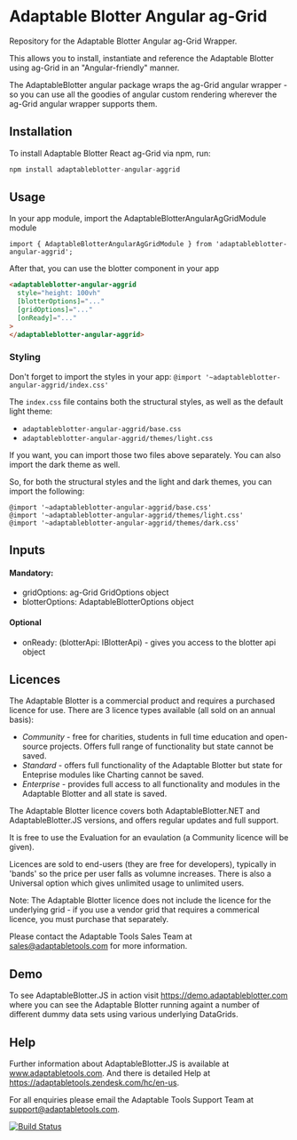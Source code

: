 # Adaptable Blotter Angular ag-Grid

Repository for the Adaptable Blotter Angular ag-Grid Wrapper.

This allows you to install, instantiate and reference the Adaptable Blotter using ag-Grid in an "Angular-friendly" manner.

The AdaptableBlotter angular package wraps the ag-Grid angular wrapper - so you can use all the goodies of angular custom rendering wherever the ag-Grid angular wrapper supports them.

## Installation

To install Adaptable Blotter React ag-Grid via npm, run:

```javascript
npm install adaptableblotter-angular-aggrid
```

## Usage

In your app module, import the AdaptableBlotterAngularAgGridModule module

```
import { AdaptableBlotterAngularAgGridModule } from 'adaptableblotter-angular-aggrid';
```

After that, you can use the blotter component in your app

```html
<adaptableblotter-angular-aggrid
  style="height: 100vh"
  [blotterOptions]="..."
  [gridOptions]="..."
  [onReady]="..."
>
</adaptableblotter-angular-aggrid>
```

### Styling

Don't forget to import the styles in your app: `@import '~adaptableblotter-angular-aggrid/index.css'`

The `index.css` file contains both the structural styles, as well as the default light theme:

- `adaptableblotter-angular-aggrid/base.css`
- `adaptableblotter-angular-aggrid/themes/light.css`

If you want, you can import those two files above separately. You can also import the dark theme as well.

So, for both the structural styles and the light and dark themes, you can import the following:

```
@import '~adaptableblotter-angular-aggrid/base.css'
@import '~adaptableblotter-angular-aggrid/themes/light.css'
@import '~adaptableblotter-angular-aggrid/themes/dark.css'
```

## Inputs

#### Mandatory:

- gridOptions: ag-Grid GridOptions object
- blotterOptions: AdaptableBlotterOptions object

#### Optional

- onReady: (blotterApi: IBlotterApi) - gives you access to the blotter api object

## Licences

The Adaptable Blotter is a commercial product and requires a purchased licence for use.
There are 3 licence types available (all sold on an annual basis):

- _Community_ - free for charities, students in full time education and open-source projects. Offers full range of functionality but state cannot be saved.
- _Standard_ - offers full functionality of the Adaptable Blotter but state for Enteprise modules like Charting cannot be saved.
- _Enterprise_ - provides full access to all functionality and modules in the Adaptable Blotter and all state is saved.

The Adaptable Blotter licence covers both AdaptableBlotter.NET and AdaptableBlotter.JS versions, and offers regular updates and full support.

It is free to use the Evaluation for an evaulation (a Community licence will be given).

Licences are sold to end-users (they are free for developers), typically in 'bands' so the price per user falls as volumne increases. There is also a Universal option which gives unlimited usage to unlimited users.

Note: The Adaptable Blotter licence does not include the licence for the underlying grid - if you use a vendor grid that requires a commerical licence, you must purchase that separately.

Please contact the Adaptable Tools Sales Team at sales@adaptabletools.com for more information.

## Demo

To see AdaptableBlotter.JS in action visit https://demo.adaptableblotter.com where you can see the Adaptable Blotter running againt a number of different dummy data sets using various underlying DataGrids.

## Help

Further information about AdaptableBlotter.JS is available at www.adaptabletools.com. And there is detailed Help at https://adaptabletools.zendesk.com/hc/en-us.

For all enquiries please email the Adaptable Tools Support Team at support@adaptabletools.com.

[![Build Status](https://travis-ci.org/JonnyAdaptableTools/adaptableblotter.svg?branch=master)](https://travis-ci.org/JonnyAdaptableTools/adaptableblotter)
